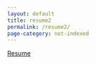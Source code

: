 ```yaml
---
layout: default
title: resume2
permalink: /resume2/
page-category: not-indexed
---
```


[Resume][resume2]

[resume2]: https://swiftgurmeet.github.io/st/resume_gurmeet_singh.pdf
